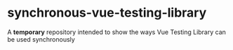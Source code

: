 # synchronous-vue-testing-library
A **temporary** repository intended to show the ways Vue Testing Library can be used synchronously
